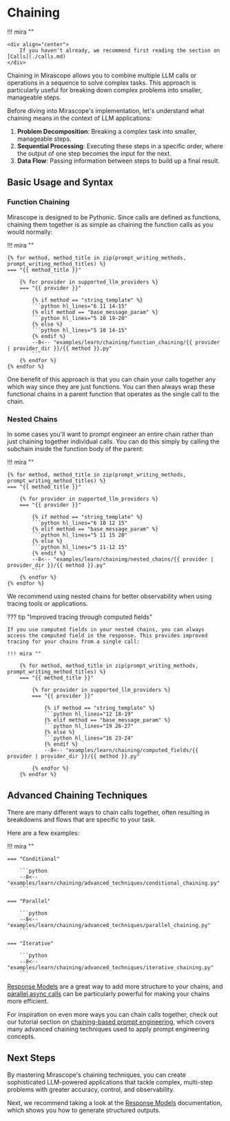 # Chaining

!!! mira ""

    <div align="center">
        If you haven't already, we recommend first reading the section on [Calls](./calls.md)
    </div>

Chaining in Mirascope allows you to combine multiple LLM calls or operations in a sequence to solve complex tasks. This approach is particularly useful for breaking down complex problems into smaller, manageable steps.

Before diving into Mirascope's implementation, let's understand what chaining means in the context of LLM applications:

1. **Problem Decomposition**: Breaking a complex task into smaller, manageable steps.
2. **Sequential Processing**: Executing these steps in a specific order, where the output of one step becomes the input for the next.
3. **Data Flow**: Passing information between steps to build up a final result.

## Basic Usage and Syntax

### Function Chaining

Mirascope is designed to be Pythonic. Since calls are defined as functions, chaining them together is as simple as chaining the function calls as you would normally:

!!! mira ""

    {% for method, method_title in zip(prompt_writing_methods, prompt_writing_method_titles) %}
    === "{{ method_title }}"

        {% for provider in supported_llm_providers %}
        === "{{ provider }}"

            {% if method == "string_template" %}
            ```python hl_lines="6 11 14-15"
            {% elif method == "base_message_param" %}
            ```python hl_lines="5 10 19-20"
            {% else %}
            ```python hl_lines="5 10 14-15"
            {% endif %}
            --8<-- "examples/learn/chaining/function_chaining/{{ provider | provider_dir }}/{{ method }}.py"
            ```
        {% endfor %}
    {% endfor %}

One benefit of this approach is that you can chain your calls together any which way since they are just functions. You can then always wrap these functional chains in a parent function that operates as the single call to the chain.

### Nested Chains

In some cases you'll want to prompt engineer an entire chain rather than just chaining together individual calls. You can do this simply by calling the subchain inside the function body of the parent:

!!! mira ""

    {% for method, method_title in zip(prompt_writing_methods, prompt_writing_method_titles) %}
    === "{{ method_title }}"

        {% for provider in supported_llm_providers %}
        === "{{ provider }}"

            {% if method == "string_template" %}
            ```python hl_lines="6 10 12 15"
            {% elif method == "base_message_param" %}
            ```python hl_lines="5 11 15 20"
            {% else %}
            ```python hl_lines="5 11-12 15"
            {% endif %}
            --8<-- "examples/learn/chaining/nested_chains/{{ provider | provider_dir }}/{{ method }}.py"
            ```
        {% endfor %}
    {% endfor %}

We recommend using nested chains for better observability when using tracing tools or applications.

??? tip "Improved tracing through computed fields"

    If you use computed fields in your nested chains, you can always access the computed field in the response. This provides improved tracing for your chains from a single call:

    !!! mira ""

        {% for method, method_title in zip(prompt_writing_methods, prompt_writing_method_titles) %}
        === "{{ method_title }}"

            {% for provider in supported_llm_providers %}
            === "{{ provider }}"

                {% if method == "string_template" %}
                ```python hl_lines="12 18-19"
                {% elif method == "base_message_param" %}
                ```python hl_lines="19 26-27"
                {% else %}
                ```python hl_lines="16 23-24"
                {% endif %}
                --8<-- "examples/learn/chaining/computed_fields/{{ provider | provider_dir }}/{{ method }}.py"
                ```
            {% endfor %}
        {% endfor %}

## Advanced Chaining Techniques

There are many different ways to chain calls together, often resulting in breakdowns and flows that are specific to your task.

Here are a few examples:

!!! mira ""

    === "Conditional"

        ```python
        --8<-- "examples/learn/chaining/advanced_techniques/conditional_chaining.py"
        ```

    === "Parallel"

        ```python
        --8<-- "examples/learn/chaining/advanced_techniques/parallel_chaining.py"
        ```

    === "Iterative"

        ```python
        --8<-- "examples/learn/chaining/advanced_techniques/iterative_chaining.py"
        ```

[Response Models](./response_models.md) are a great way to add more structure to your chains, and [parallel async calls](./async.md#parallel-async-calls) can be particularly powerful for making your chains more efficient.

For inspiration on even more ways you can chain calls together, check out our tutorial section on [chaining-based prompt engineering](../tutorials/prompt_engineering/chaining_based/self_refine.ipynb), which covers many advanced chaining techniques used to apply prompt engineering concepts.

## Next Steps

By mastering Mirascope's chaining techniques, you can create sophisticated LLM-powered applications that tackle complex, multi-step problems with greater accuracy, control, and observability.

Next, we recommend taking a look at the [Response Models](./response_models.md) documentation, which shows you how to generate structured outputs.
